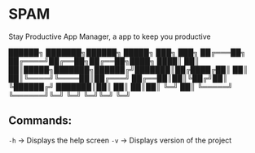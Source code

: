 # SPAM
Stay Productive App Manager, a app to keep you productive

 ██████╗       ███████╗██████╗  █████╗ ███╗   ███╗
██╔═══██╗      ██╔════╝██╔══██╗██╔══██╗████╗ ████║
██║   ██║█████╗███████╗██████╔╝███████║██╔████╔██║
██║   ██║╚════╝╚════██║██╔═══╝ ██╔══██║██║╚██╔╝██║
╚██████╔╝      ███████║██║     ██║  ██║██║ ╚═╝ ██║
 ╚═════╝       ╚══════╝╚═╝     ╚═╝  ╚═╝╚═╝     ╚═╝


## Commands:
`-h` -> Displays the help screen
`-v` -> Displays version of the project
